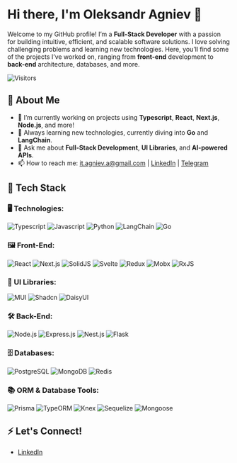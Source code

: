 # Hi there, I'm Oleksandr Agniev 👋

Welcome to my GitHub profile! I’m a **Full-Stack Developer** with a passion for building intuitive, efficient, and scalable software solutions. I love solving challenging problems and learning new technologies. Here, you’ll find some of the projects I’ve worked on, ranging from **front-end** development to **back-end** architecture, databases, and more.

![Visitors](https://komarev.com/ghpvc/?username=OleksandrAgniev&color=brightgreen)

## 🚀 About Me
- 🔭 I’m currently working on projects using **Typescript**, **React**, **Next.js**, **Node.js**, and more!
- 🌱 Always learning new technologies, currently diving into **Go** and **LangChain**.
- 💬 Ask me about **Full-Stack Development**, **UI Libraries**, and **AI-powered APIs**.
- 📫 How to reach me: it.agniev.a@gmail.com | [LinkedIn](https://www.linkedin.com/in/oleksandr-agniev-821691192) | [Telegram](https://t.me/username)

## 🔧 Tech Stack

### 🖥️ Technologies:
![Typescript](https://img.shields.io/badge/Typescript-3178C6?logo=typescript&logoColor=white&style=flat-square)
![Javascript](https://img.shields.io/badge/Javascript-F7DF1E?logo=javascript&logoColor=black&style=flat-square)
![Python](https://img.shields.io/badge/Python-3776AB?logo=python&logoColor=white&style=flat-square)
![LangChain](https://img.shields.io/badge/LangChain-yellow?style=flat-square)
![Go](https://img.shields.io/badge/Go-00ADD8?logo=go&logoColor=white&style=flat-square)

### 🖼️ Front-End:
![React](https://img.shields.io/badge/React-61DAFB?logo=react&logoColor=black&style=flat-square)
![Next.js](https://img.shields.io/badge/Next.js-000000?logo=next.js&logoColor=white&style=flat-square)
![SolidJS](https://img.shields.io/badge/SolidJS-blue?style=flat-square)
![Svelte](https://img.shields.io/badge/Svelte-F14230?logo=svelte&logoColor=white&style=flat-square)
![Redux](https://img.shields.io/badge/Redux-764ABC?logo=redux&logoColor=white&style=flat-square)
![Mobx](https://img.shields.io/badge/Mobx-orange?style=flat-square)
![RxJS](https://img.shields.io/badge/RxJS-B7178C?logo=reactivex&logoColor=white&style=flat-square)

### 🎨 UI Libraries:
![MUI](https://img.shields.io/badge/MUI-007FFF?logo=mui&logoColor=white&style=flat-square)
![Shadcn](https://img.shields.io/badge/Shadcn-green?style=flat-square)
![DaisyUI](https://img.shields.io/badge/DaisyUI-5A20FF?style=flat-square)

### 🛠️ Back-End:
![Node.js](https://img.shields.io/badge/Node.js-339933?logo=node.js&logoColor=white&style=flat-square)
![Express.js](https://img.shields.io/badge/Express.js-000000?logo=express&logoColor=white&style=flat-square)
![Nest.js](https://img.shields.io/badge/Nest.js-E0234E?logo=nestjs&logoColor=white&style=flat-square)
![Flask](https://img.shields.io/badge/Flask-000000?logo=flask&logoColor=white&style=flat-square)

### 🗄️ Databases:
![PostgreSQL](https://img.shields.io/badge/PostgreSQL-336791?logo=postgresql&logoColor=white&style=flat-square)
![MongoDB](https://img.shields.io/badge/MongoDB-47A248?logo=mongodb&logoColor=white&style=flat-square)
![Redis](https://img.shields.io/badge/Redis-DC382D?logo=redis&logoColor=white&style=flat-square)

### 📚 ORM & Database Tools:
![Prisma](https://img.shields.io/badge/Prisma-2D3748?logo=prisma&logoColor=white&style=flat-square)
![TypeORM](https://img.shields.io/badge/TypeORM-262627?style=flat-square)
![Knex](https://img.shields.io/badge/Knex-black?style=flat-square)
![Sequelize](https://img.shields.io/badge/Sequelize-52B0E7?logo=sequelize&logoColor=white&style=flat-square)
![Mongoose](https://img.shields.io/badge/Mongoose-880000?style=flat-square)

## ⚡ Let's Connect!
- [LinkedIn](https://www.linkedin.com/in/oleksandr-agniev-821691192)
